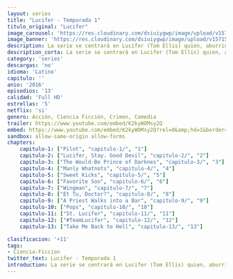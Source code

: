 ```yaml
---
layout: series
title: "Lucifer - Temporada 1"
titulo_original: "Lucifer"
image_carousel: 'https://res.cloudinary.com/dsiuiygwp/image/upload/v1571541384/lucifer-min_b7htnt.jpg'
image_banner: 'https://res.cloudinary.com/dsiuiygwp/image/upload/v1571541392/temporada-4-de-Lucifer-Netflix-Tom-Ellis-min_xoacmm.jpg'
description: La serie se centrará en Lucifer (Tom Ellis) quien, aburrido e infeliz como el Señor del Infierno, dimite de su trono y abandona su reino para trasladarse a la ciudad de Los Angeles y abrir un lujoso piano-bar llamado Lux. Una vez allí ayudará a la policía a castigar a los más peligrosos criminales de la ciudad.
description_corta: La serie se centrará en Lucifer (Tom Ellis) quien, aburrido e infeliz como el Señor del Infierno, dimite de su trono y abandona su reino para trasladarse a la ciudad de Los Angeles y abrir un lujoso piano-bar llamado Lux. Una vez allí ayudará a la policía a castigar a los más peligrosos criminales de la ciudad.
category: 'series'
descargas: 'no'
idioma: 'Latino'
capitulo: ''
anio: '2016'
episodios: '13'
calidad: 'Full HD'
estrellas: '5'
netflix: 'si'
genero: Acción, Ciencia Ficción, Crimen, Comedia
trailer: https://www.youtube.com/embed/K2kyWOMsy2Q
embed: https://www.youtube.com/embed/K2kyWOMsy2Q?rel=0&amp;hd=1&border=0&wmode=opaque&enablejsapi=1&modestbranding=1&controls=1&showinfo=1
sandbox: allow-same-origin allow-forms 
chapters:
    capitulo-1: ["Pilot", "capitulo-1/", "1"]
    capitulo-2: ["Lucifer, Stay. Good Devil", "capitulo-2/", "2"]
    capitulo-3: ["The Would-Be Prince of Darknes", "capitulo-3/", "3"]
    capitulo-4: ["Manly Whatnots", "capitulo-4/", "4"]
    capitulo-5: ["Sweet Kicks", "capitulo-5/", "5"]
    capitulo-6: ["Favorite Son", "capitulo-6/", "6"]
    capitulo-7: ["Wingman", "capitulo-7/", "7"]
    capitulo-8: ["Et Tu, Doctor?", "capitulo-8/", "8"]
    capitulo-9: ["A Priest Walks into a Bar", "capitulo-9/", "9"]
    capitulo-10: ["Pops", "capitulo-10/", "10"]
    capitulo-11: ["St. Lucifer", "capitulo-11/", "11"]
    capitulo-12: ["#TeamLucifer", "capitulo-12/", "12"]
    capitulo-13: ["Take Me Back to Hell", "capitulo-13/", "13"]

clasificacion: '+11'
tags:
- Ciencia-Ficcion
twitter_text: Lucifer - Temporada 1
introduction: La serie se centrará en Lucifer (Tom Ellis) quien, aburrido e infeliz como el Señor del Infierno, dimite de su trono y abandona su reino para trasladarse a la ciudad de Los Angeles y abrir un lujoso piano-bar llamado Lux. Una vez allí ayudará a la policía a castigar a los más peligrosos criminales de la ciudad.
---
```












